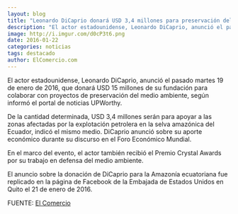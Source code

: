 ```yaml
---
layout: blog
title: "Leonardo DiCaprio donará USD 3,4 millones para preservación del ambiente en Amazonía ecuatoriana"
description: "El actor estadounidense, Leonardo DiCaprio, anunció el pasado martes 19 de enero de 2016, que donará USD 15 millones de su fundación para colaborar con proyectos de preservación del medio ambiente"
image: http://i.imgur.com/d0cP3t6.png
date: 2016-01-22
categories: noticias
tags: destacado
author: ElComercio.com
---
```


El actor estadounidense, Leonardo DiCaprio, anunció el pasado martes 19 de enero de 2016, que donará USD 15 millones de su fundación para colaborar con proyectos de preservación del medio ambiente, según informó el portal de noticias UPWorthy.

De la cantidad determinada, USD 3,4 millones serán para apoyar a las zonas afectadas por la explotación petrolera en la selva amazónica del Ecuador, indicó el mismo medio. DiCaprio anunció sobre su aporte económico durante su discurso en el Foro Económico Mundial.

En el marco del evento, el actor también recibió el Premio Crystal Awards por su trabajo en defensa del medio ambiente.

El anuncio sobre la donación de DiCaprio para la Amazonía ecuatoriana fue replicado en la página de Facebook de la Embajada de Estados Unidos en Quito el 21 de enero de 2016.

FUENTE: [El Comercio](http://www.elcomercio.com/tendencias/leonardodicaprio-donacion-conservacion-amazonia-ecuador.html)

